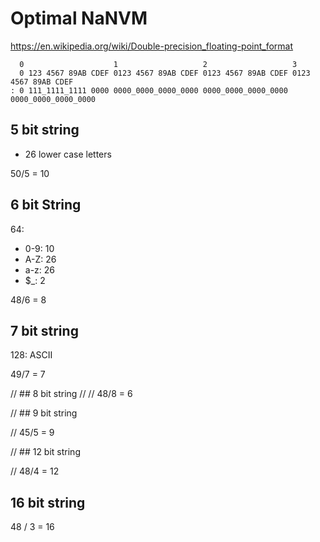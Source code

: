 # Optimal NaNVM

https://en.wikipedia.org/wiki/Double-precision_floating-point_format

```
  0                    1                   2                   3
  0 123 4567 89AB CDEF 0123 4567 89AB CDEF 0123 4567 89AB CDEF 0123 4567 89AB CDEF
: 0 111_1111_1111 0000 0000_0000_0000_0000 0000_0000_0000_0000 0000_0000_0000_0000
```

## 5 bit string

- 26 lower case letters

50/5 = 10

## 6 bit String

64: 
- 0-9: 10
- A-Z: 26
- a-z: 26
- $_: 2

48/6 = 8

## 7 bit string

128: ASCII

49/7 = 7

// ## 8 bit string
//
// 48/8 = 6

// ## 9 bit string

// 45/5 = 9

// ## 12 bit string

// 48/4 = 12

## 16 bit string

48 / 3 = 16
